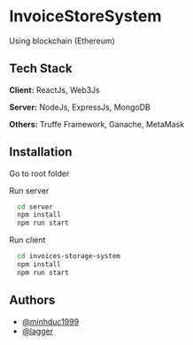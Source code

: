 
# InvoiceStoreSystem

Using blockchain (Ethereum)


## Tech Stack

**Client:** ReactJs, Web3Js

**Server:** NodeJs, ExpressJs, MongoDB

**Others:** Truffe Framework, Ganache, MetaMask

  
## Installation 

Go to root folder

Run server

```bash 
  cd server
  npm install
  npm run start
```
Run client

```bash 
  cd invoices-storage-system
  npm install
  npm run start
```
    
## Authors

- [@minhduc1999](https://github.com/minhduc-1999)
- [@lagger](https://github.com/LaggeR2204)

  
